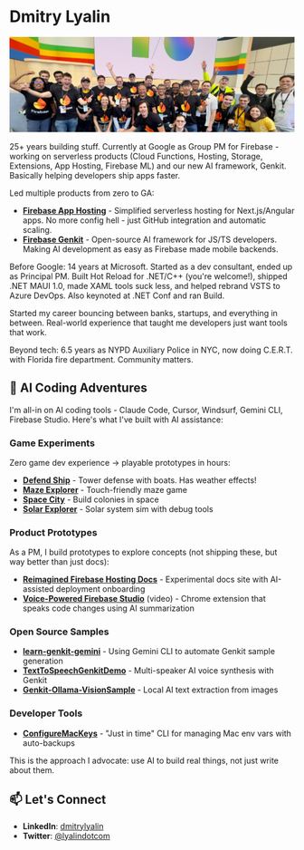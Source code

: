 # Dmitry Lyalin

![Dmitry Lyalin Banner](twitter-banner.jpg)

25+ years building stuff. Currently at Google as Group PM for Firebase - working on serverless products (Cloud Functions, Hosting, Storage, Extensions, App Hosting, Firebase ML) and our new AI framework, Genkit. Basically helping developers ship apps faster.

Led multiple products from zero to GA:
- **[Firebase App Hosting](https://firebase.blog/posts/2024/05/introducing-app-hosting/)** - Simplified serverless hosting for Next.js/Angular apps. No more config hell - just GitHub integration and automatic scaling.
- **[Firebase Genkit](https://firebase.blog/posts/2024/05/introducing-genkit/)** - Open-source AI framework for JS/TS developers. Making AI development as easy as Firebase made mobile backends.

Before Google: 14 years at Microsoft. Started as a dev consultant, ended up as Principal PM. Built Hot Reload for .NET/C++ (you're welcome!), shipped .NET MAUI 1.0, made XAML tools suck less, and helped rebrand VSTS to Azure DevOps. Also keynoted at .NET Conf and ran Build.

Started my career bouncing between banks, startups, and everything in between. Real-world experience that taught me developers just want tools that work. 

Beyond tech: 6.5 years as NYPD Auxiliary Police in NYC, now doing C.E.R.T. with Florida fire department. Community matters.

## 🤖 AI Coding Adventures

I'm all-in on AI coding tools - Claude Code, Cursor, Windsurf, Gemini CLI, Firebase Studio. Here's what I've built with AI assistance:

### Game Experiments
Zero game dev experience → playable prototypes in hours:
- [**Defend Ship**](https://dronedefense.web.app/) - Tower defense with boats. Has weather effects!
- [**Maze Explorer**](https://mazeexplorer-e2b48.web.app/) - Touch-friendly maze game
- [**Space City**](https://spacecity-350f9.web.app/) - Build colonies in space
- [**Solar Explorer**](https://solarexplorer.web.app/) - Solar system sim with debug tools

### Product Prototypes
As a PM, I build prototypes to explore concepts (not shipping these, but way better than just docs):
- [**Reimagined Firebase Hosting Docs**](https://hostingdoc-preview.web.app/) - Experimental docs site with AI-assisted deployment onboarding
- [**Voice-Powered Firebase Studio**](https://screen.studio/share/YmBw2pjG) (video) - Chrome extension that speaks code changes using AI summarization

### Open Source Samples
- [**learn-genkit-gemini**](https://github.com/LyalinDotCom/learn-genkit-gemini) - Using Gemini CLI to automate Genkit sample generation
- [**TextToSpeechGenkitDemo**](https://github.com/LyalinDotCom/TextToSpeechGenkitDemo) - Multi-speaker AI voice synthesis with Genkit
- [**Genkit-Ollama-VisionSample**](https://github.com/LyalinDotCom/Genkit-Ollama-VisionSample) - Local AI text extraction from images

### Developer Tools
- [**ConfigureMacKeys**](https://github.com/LyalinDotCom/ConfigureMacKeys) - "Just in time" CLI for managing Mac env vars with auto-backups

This is the approach I advocate: use AI to build real things, not just write about them.

## 📫 Let's Connect

- **LinkedIn**: [dmitrylyalin](https://www.linkedin.com/in/dmitrylyalin/)
- **Twitter**: [@lyalindotcom](https://www.twitter.com/lyalindotcom)